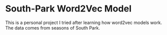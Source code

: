 # South-Park Word2Vec Model

This is a personal project I tried after learning how word2vec models work. The data comes from seasons of South Park. 
